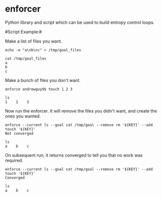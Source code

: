 enforcer
========

Python library and script which can be used to build entropy control loops.

#Script Example:#

Make a list of files you want.
```
echo -e "a\nb\nc" > /tmp/goal_files
```

```
cat /tmp/goal_files
a
b
c
```

Make a bunch of files you don't want.
```
enforce andrewguy9$ touch 1 2 3
```

```
ls
1    2    3
```

Now run the enforcer. It will remove the files you didn't want, and create the ones you wanted.
```
enforce --current ls --goal cat /tmp/goal --remove rm '${KEY}' --add touch '${KEY}'
Not converged
```

```
ls
a    b    c
```

On subsequent run, it returns converged to tell you that no work was required.
```
enforce --current ls --goal cat /tmp/goal --remove rm '${KEY}' --add touch '${KEY}'
Converged
```

```
ls
a    b    c
```
